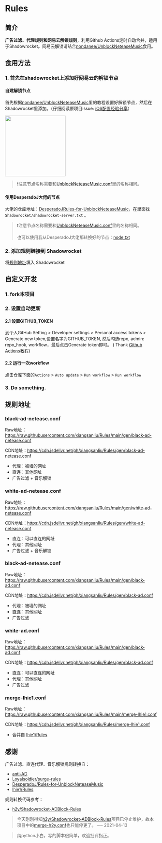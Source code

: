 # Rules

## 简介

**广告过滤、代理规则和网易云解锁规则**，利用Github Actions定时自动合并，适用于Shadowrocket。网易云解锁请结合[nondanee/UnblockNeteaseMusic](https://github.com/nondanee/UnblockNeteaseMusic)食用。

## 食用方法

### 1. 首先在shadowrocket上添加好网易云的解锁节点

#### 自建解锁节点

首先根据[nondanee/UnblockNeteaseMusic](https://github.com/nondanee/UnblockNeteaseMusic)里的教程设置好解锁节点，然后在Shadowrocket里添加。（仔细阅读原项目issue: [iOS配置经验分享](https://github.com/nondanee/UnblockNeteaseMusic/issues/368)）

<img src="https://cdn.jsdelivr.net/gh/xiangsanliu/images@master/uPic/2021-03-10T13:10:16.jpeg" width="200" alt=""/>

> ❗️注意节点名称需要和[UnblockNeteaseMusic.conf](UnblockNeteaseMusic.conf)里的名称相同。

#### 使用DesperadoJ大佬的节点 

大佬的仓库地址：[DesperadoJRules-for-UnblockNeteaseMusic](https://github.com/DesperadoJ/Rules-for-UnblockNeteaseMusic)，在里面找`Shadowrocket/shadowrocket-server.txt`
。

> ❗️注意节点名称需要和[UnblockNeteaseMusic.conf](UnblockNeteaseMusic.conf)里的名称相同。
> 
> 也可以使用我从DesperadoJ大佬那转换好的节点：[node.txt](https://cdn.jsdelivr.net/gh/xiangsanliu/Rules/node.txt)

### 2. 添加规则链接到 Shadowrocket

将[规则地址](#规则地址)填入 Shadowrocket

## 自定义开发

### 1. fork本项目

### 2. 设置自动更新

#### 2.1 设置GITHUB_TOKEN

到个人GitHub Setting > Developer settings > Personal access tokens > Generate new token,设置名字为GITHUB_TOKEN, 然后勾选repo, admin:
repo_hook, workflow，最后点击Generate token即可。 (
Thank [Github Actions教程](https://cloud.tencent.com/developer/article/1643440))

#### 2.2 运行一次workflow

点击仓库下面的`Actions` > `Auto update` > `Run workflow` > `Run workflow`

### 3. Do something.

## 规则地址

### black-ad-netease.conf

Raw地址：https://raw.githubusercontent.com/xiangsanliu/Rules/main/gen/black-ad-netease.conf

CDN地址：https://cdn.jsdelivr.net/gh/xiangsanliu/Rules/gen/black-ad-netease.conf

* 代理：被墙的网址
* 直连：其他网址
* 广告过滤 + 音乐解锁

### white-ad-netease.conf

Raw地址：https://raw.githubusercontent.com/xiangsanliu/Rules/main/gen/white-ad-netease.conf

CDN地址：https://cdn.jsdelivr.net/gh/xiangsanliu/Rules/gen/white-ad-netease.conf

* 直连：可以直连的网址
* 代理：其他网址
* 广告过滤 + 音乐解锁

### black-ad-netease.conf

Raw地址：https://raw.githubusercontent.com/xiangsanliu/Rules/main/gen/black-ad.conf

CDN地址：https://cdn.jsdelivr.net/gh/xiangsanliu/Rules/gen/black-ad.conf

* 代理：被墙的网址
* 直连：其他网址
* 广告过滤

### white-ad.conf

Raw地址：https://raw.githubusercontent.com/xiangsanliu/Rules/main/gen/black-ad.conf

CDN地址：https://cdn.jsdelivr.net/gh/xiangsanliu/Rules/gen/black-ad.conf

* 直连：可以直连的网址
* 代理：其他网址
* 广告过滤

### merge-lhie1.conf

Raw地址：https://raw.githubusercontent.com/xiangsanliu/Rules/main/merge-lhie1.conf

CDN地址：https://cdn.jsdelivr.net/gh/xiangsanliu/Rules/merge-lhie1.conf

* 合并自 [lhie1/Rules](https://github.com/lhie1/Rules)

## 感谢

广告过滤、直连代理、音乐解锁规则转换自：

- [anti-AD](https://anti-ad.net)
- [Loyalsoldier/surge-rules](https://github.com/Loyalsoldier/surge-rules)
- [DesperadoJ/Rules-for-UnblockNeteaseMusic](https://github.com/DesperadoJ/Rules-for-UnblockNeteaseMusic)
- [lhie1/Rules](https://github.com/lhie1/Rules)

规则转换代码参考：

- [h2y/Shadowrocket-ADBlock-Rules](https://github.com/h2y/Shadowrocket-ADBlock-Rules)

> 今天刚刚得知[h2y/Shadowrocket-ADBlock-Rules](https://github.com/h2y/Shadowrocket-ADBlock-Rules)项目已停止维护，故本项目中的[merge-h2y.conf](merge-h2y.conf)也只能停更了。
> --- 2021-04-13

> 纯python小白，写的脚本很简单，欢迎批评指正。

